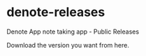 # denote-releases

Denote App note taking app - Public Releases

Download the version you want from here.
